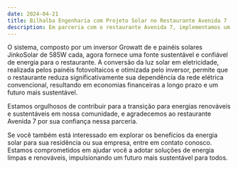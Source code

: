 ```yaml
---
date: 2024-04-21
title: Bilhalba Engenharia com Projeto Solar no Restaurante Avenida 7
description: Em parceria com o restaurante Avenida 7, implementamos um sistema eficiente que converte a energia solar em uma fonte limpa e renovável, gerando assim uma economia financeira para a empresa.
---
```


O sistema, composto por um inversor Growatt de e painéis solares JinkoSolar de 585W cada, agora fornece uma fonte sustentável e confiável de energia para o restaurante. A conversão da luz solar em eletricidade, realizada pelos painéis fotovoltaicos e otimizada pelo inversor, permite que o restaurante reduza significativamente sua dependência da rede elétrica convencional, resultando em economias financeiras a longo prazo e um futuro mais sustentável.

Estamos orgulhosos de contribuir para a transição para energias renováveis e sustentáveis em nossa comunidade, e agradecemos ao restaurante Avenida 7 por sua confiança nessa parceria.

Se você também está interessado em explorar os benefícios da energia solar para sua residência ou sua empresa, entre em contato conosco. Estamos comprometidos em ajudar você a adotar soluções de energia limpas e renováveis, impulsionando um futuro mais sustentável para todos.
